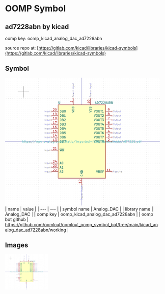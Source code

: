 # OOMP Symbol  
## ad7228abn  by kicad  
  
oomp key: oomp_kicad_analog_dac_ad7228abn  
  
source repo at: [https://gitlab.com/kicad/libraries/kicad-symbols](https://gitlab.com/kicad/libraries/kicad-symbols)  
## Symbol  
  
[![working.png](working_600.png)](working.png)  
| name | value | 
| --- | --- | 
| symbol name | Analog_DAC | 
| library name | Analog_DAC | 
| oomp key | oomp_kicad_analog_dac_ad7228abn | 
| oomp bot github | https://github.com/oomlout/oomlout_oomp_symbol_bot/tree/main/kicad_analog_dac_ad7228abn/working | 
## Images  
  
[![working.png](working_140.png)](working.png)  
